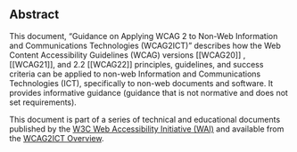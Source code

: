 Abstract
--------

This document, “Guidance on Applying WCAG 2 to Non-Web Information and Communications Technologies (WCAG2ICT)” describes how the Web Content Accessibility Guidelines (WCAG) versions \[\[WCAG20\]\] , \[\[WCAG21\]\], and 2.2 \[\[WCAG22\]\] principles, guidelines, and success criteria can be applied to non-web Information and Communications Technologies (ICT), specifically to non-web documents and software. It provides informative guidance (guidance that is not normative and does not set requirements).

This document is part of a series of technical and educational documents published by the [W3C Web Accessibility Initiative (WAI)](http://www.w3.org/WAI/) and available from the [WCAG2ICT Overview](http://www.w3.org/WAI/standards-guidelines/wcag/non-web-ict/).
